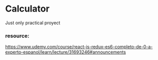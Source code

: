 # Calculator

Just only practical proyect

### resource:
https://www.udemy.com/course/react-js-redux-es6-completo-de-0-a-experto-espanol/learn/lecture/31693246#announcements
